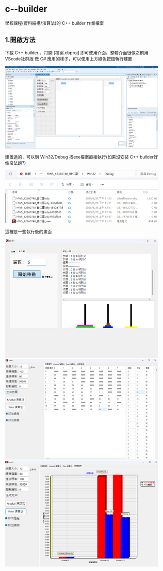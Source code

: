 # c--builder
學校課程(資料結構/演算法)的 C++ builder 作業檔案

## 1.開啟方法
下載 C++ builder ，打開 [檔案.cbproj] 即可使用介面。整體介面很像之前用 VScode社群版 做 C# 應用的樣子，可以使用上方綠色按鈕執行建置

![alt text](說明圖片/image1.png)

建置過的，可以到 Win32/Debug 找exe檔案直接執行(如果沒安裝 C++ builder好像沒法跑?)

![alt text](說明圖片/image2.png)

這裡是一些執行後的畫面

![alt text](說明圖片/image3.png)
![alt text](說明圖片/image4.png)
![alt text](說明圖片/image5.png)
